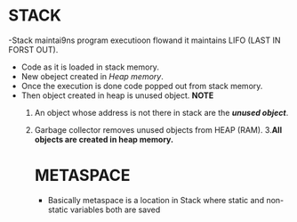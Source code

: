 # STACK
-Stack maintai9ns program executioon flowand it maintains LIFO (LAST IN FORST OUT).
- Code as it is loaded in stack memory.
- New obeject created in _Heap memory_.
- Once the execution is done code popped out from stack memory.
- Then object created in heap is unused object.
  **NOTE**
  1. An object whose address is not there in stack are the **_unused object_**.
  2. Garbage collector removes unused objects from HEAP (RAM).
  3.**All objects are created in heap memory.**

     # METASPACE

     - Basically metaspace is a location in Stack where static and non-static variables both are saved
